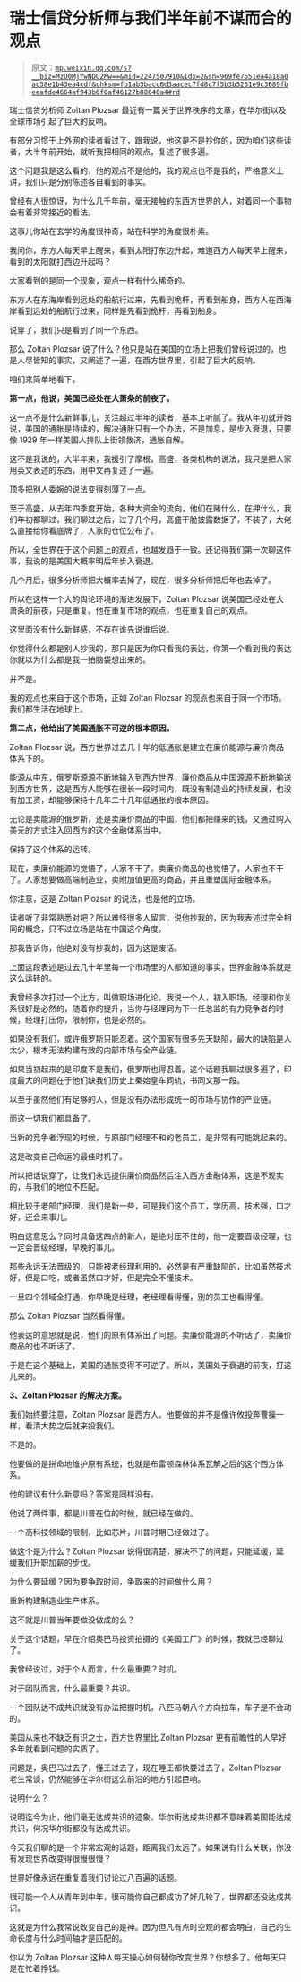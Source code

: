 # 瑞士信贷分析师与我们半年前不谋而合的观点

> 原文：[`mp.weixin.qq.com/s?__biz=MzU0MjYwNDU2Mw==&mid=2247507910&idx=2&sn=969fe7651ea4a18a0ac38e1b43ea4cdf&chksm=fb1ab3bacc6d3aacec7fd8c7f5b3b5261e9c3689fbeeafde4664af943b6f0af46127b88640a4#rd`](http://mp.weixin.qq.com/s?__biz=MzU0MjYwNDU2Mw==&mid=2247507910&idx=2&sn=969fe7651ea4a18a0ac38e1b43ea4cdf&chksm=fb1ab3bacc6d3aacec7fd8c7f5b3b5261e9c3689fbeeafde4664af943b6f0af46127b88640a4#rd)

瑞士信贷分析师 Zoltan Plozsar 最近有一篇关于世界秩序的文章，在华尔街以及全球市场引起了巨大的反响。

有部分习惯于上外网的读者看过了，跟我说，他这是不是抄你的，因为咱们这些读者，大半年前开始，就听我把相同的观点，复述了很多遍。

这个问题我是这么看的，他的观点不是他的，我的观点也不是我的，严格意义上讲，我们只是分别陈述各自看到的事实。

曾经有人很惊讶，为什么几千年前，毫无接触的东西方世界的人，对着同一个事物会有着非常接近的看法。

这事儿你站在玄学的角度很神奇，站在科学的角度很朴素。

我问你，东方人每天早上醒来，看到太阳打东边升起，难道西方人每天早上醒来，看到的太阳就打西边升起吗？

大家看到的是同一个现象，观点一样有什么稀奇的。

东方人在东海岸看到远处的船航行过来，先看到桅杆，再看到船身，西方人在西海岸看到远处的船航行过来，同样是先看到桅杆，再看到船身。

说穿了，我们只是看到了同一个东西。

那么 Zoltan Plozsar 说了什么？他只是站在美国的立场上把我们曾经说过的，也是人尽皆知的事实，又阐述了一遍，在西方世界里，引起了巨大的反响。

咱们来简单地看下。

**第一点，他说，美国已经处在大萧条的前夜了。** 

这一点不是什么新鲜事儿，关注超过半年的读者，基本上听腻了。我从年初就开始说，美国的通胀是持续的，解决通胀只有一个办法，不是加息，是步入衰退，只要像 1929 年一样美国人排队上街领救济，通胀自解。

这不是我说的，大半年来，我援引了摩根，高盛，各类机构的说法，我只是把人家用英文表述的东西，用中文再复述了一遍。

顶多把别人委婉的说法变得刻薄了一点。

至于高盛，从去年四季度开始，各种大资金的流向，他们在赌什么，在押什么，我们年初都聊过，我们聊过之后，过了几个月，高盛干脆披露数据了，不装了，大佬么直接给你看底牌了，人家的仓位公布了。

所以，全世界在于这个问题上的观点，也越发趋于一致。还记得我们第一次聊这件事，我说的是美国大概率明后年步入衰退。

几个月后，很多分析师把大概率去掉了，现在，很多分析师把后年也去掉了。

所以在这样一个大的舆论环境的渐进发展下，Zoltan Plozsar 说美国已经处在大萧条的前夜，只是重复。他在重复市场的观点，也在重复自己的观点。

这里面没有什么新鲜感，不存在谁先说谁后说。

你觉得什么都是别人抄我的，那只是因为你只看我的表达，你第一个看到我的表达你就以为什么都是我一拍脑袋想出来的。

并不是。

我的观点也来自于这个市场，正如 Zoltan Plozsar 的观点也来自于同一个市场。我们都生活在地球上。

**第二点，他给出了美国通胀不可逆的根本原因。** 

Zoltan Plozsar 说，西方世界过去几十年的低通胀是建立在廉价能源与廉价商品体系下的。

能源从中东，俄罗斯源源不断地输入到西方世界，廉价商品从中国源源不断地输送到西方世界，这是西方人能够在很长一段时间内，既没有制造业的持续发展，也没有加工资，却能够保持十几年二十几年低通胀的根本原因。

无论是卖能源的俄罗斯，还是卖廉价商品的中国，他们都把赚来的钱，又通过购入美元的方式注入回西方的这个金融体系当中。

保持了这个体系的运转。

现在，卖廉价能源的觉悟了，人家不干了。卖廉价商品的也觉悟了，人家也不干了。人家想要做高端制造业，卖附加值更高的商品，并且重塑国际金融体系。

你注意，这是 Zoltan Plozsar 的说法，也是他的立场。

读者听了非常熟悉对吧？所以难怪很多人留言，说他抄我的，因为我表述过完全相同的概念，只不过立场是站在中国这个角度。

那我告诉你，他绝对没有抄我的，因为这是废话。

上面这段表述是过去几十年里每一个市场里的人都知道的事实，世界金融体系就是这么运转的。

我曾经多次打过一个比方，叫做职场进化论。我说一个人，初入职场，经理和你关系很好是必然的，随着你的提升，当你与经理同为下一任总监的有力竞争者的时候，经理打压你，限制你，也是必然的。

如果没有我们，或许俄罗斯只能忍着。这个国家有很多先天缺陷，最大的缺陷是人太少，根本无法构建有效的内部市场与全产业链。

如果当初起来的是印度不是我们，俄罗斯也得忍着。这个话题我聊过很多遍了，印度最大的问题在于他们缺我们历史上秦始皇车同轨，书同文那一段。

以至于虽然他们有足够的人，但是没有办法形成统一的市场与协作的产业链。

而这一切我们都具备了。

当新的竞争者浮现的时候，与原部门经理不和的老员工，是非常有可能跳起来的。

这是改变自己命运的最佳时机了。

所以把话说穿了，让我们永远提供廉价商品然后注入西方金融体系，这是不现实的，与我们的地位不匹配。

相比较于老部门经理，我们是新一些，可是我们这个员工，学历高，技术强，口才好，还会来事儿。

明白这意思么？同时具备这四点的新人，是绝对压不住的，他一定要晋级经理，也一定会晋级经理，早晚的事儿。

那些永远无法晋级的，只能被老经理利用的，必然是有严重缺陷的，比如虽然技术好，但是口吃，或者虽然口才好，但是完全不懂技术。

一旦四个领域全打通，你早晚是经理，老经理看得懂，别的员工也看得懂。

那么 Zoltan Plozsar 当然看得懂。

他表达的意思就是说，他们的原有体系出了问题。卖廉价能源的不听话了，卖廉价商品的也不听话了。

于是在这个基础上，美国的通胀变得不可逆了。所以，美国处于衰退的前夜，打这儿来的。

**3、Zoltan Plozsar 的解决方案。**

我们始终要注意，Zoltan Plozsar 是西方人。他要做的并不是像许攸投奔曹操一样，看清大势之后就来投我们。

不是的。

他要做的是拼命地维护原有系统，也就是布雷顿森林体系瓦解之后的这个西方体系。

他的建议有什么新意吗？答案是同样没有。

他说了两件事，都是川普在位的时候，就已经在做的。

一个高科技领域的限制，比如芯片，川普时期已经做过了。

做这个是为什么？Zoltan Plozsar 说得很清楚，解决不了的问题，只能延缓，延缓我们升职加薪的步伐。

为什么要延缓？因为要争取时间，争取来的时间做什么用？

重新构建制造业生产体系。

这不就是川普当年要做没做成的么？

关于这个话题，早在介绍奥巴马投资拍摄的《美国工厂》的时候，我就已经聊过了。

我曾经说过，对于个人而言，什么最重要？时机。

对于团队而言，什么最重要？共识。

一个团队达不成共识就没有办法把握时机，八匹马朝八个方向拉车，车子是不会动的。

美国从来也不缺乏有识之士，西方世界里比 Zoltan Plozsar 更有前瞻性的人早好多年就看到问题的实质了。

问题是，奥巴马过去了，懂王过去了，现在睡王都快要过去了，Zoltan Plozsar 老生常谈，仍然能够在华尔街这么前沿的地方引起巨响。

说明什么？

说明迄今为止，他们毫无达成共识的迹象。华尔街达成共识都不意味着美国能达成共识，何况华尔街都没有达成共识。

今天我们聊的是一个非常宏观的话题，距离我们太远了。如果说有什么关联，你没有发现世界改变得很慢很慢？

世界好像永远在重复着我们讨论过八百遍的话题。

很可能一个人从青年到中年，很可能你自己都成功了好几轮了，世界都还没达成共识。

这就是为什么我常说改变自己的是神。因为但凡有点时空观的都会明白，自己的生命长度与什么时间轴才是匹配的。

你以为 Zoltan Plozsar 这种人每天操心如何替你改变世界？你想多了。他每天只是在忙着挣钱。